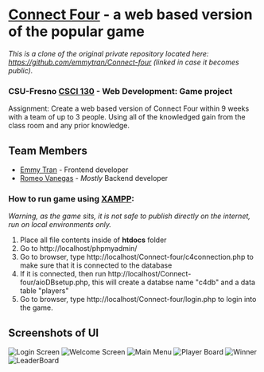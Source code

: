 # [Connect Four](https://en.wikipedia.org/wiki/Connect_Four) - a web based version of the popular game 
*This is a clone of the original private repository located here: https://github.com/emmytran/Connect-four (linked in case it becomes public).*
### CSU-Fresno [CSCI 130](https://github.com/romevang) - Web Development: Game project
Assignment: Create a web based version of Connect Four within 9 weeks with a team of up to 3 people. Using all of the knowledged gain from the class room and any prior knowledge.

## Team Members
- [Emmy Tran](https://www.linkedin.com/in/emmytran/) - Frontend developer
- [Romeo Vanegas](https://www.linkedin.com/in/romeovanegas/) - *Mostly* Backend developer

### How to run game using [XAMPP](https://www.apachefriends.org/):
*Warning, as the game sits, it is not safe to publish directly on the internet, run on local environments only.* 
1. Place all file contents inside of **htdocs** folder
2. Go to http://localhost/phpmyadmin/
4. Go to browser, type http://localhost/Connect-four/c4connection.php to make sure that it is connected to the database
5. If it is connected, then run http://localhost/Connect-four/aioDBsetup.php, this will create a databse name "c4db" and a data table "players"
6. Go to browser, type http://localhost/Connect-four/login.php to login into the game. 

## Screenshots of UI

![Login Screen](https://github.com/romevang/CF130-WebGame/blob/main/screenshots/c4login.png?raw=true)
![Welcome Screen](https://github.com/romevang/CF130-WebGame/blob/main/screenshots/WelcomeScreen.png?raw=true)
![Main Menu](https://github.com/romevang/CF130-WebGame/blob/main/screenshots/MainMenu.png?raw=true)
![Player Board](https://github.com/romevang/CF130-WebGame/blob/main/screenshots/GameProgress.png?raw=true)
![Winner](https://github.com/romevang/CF130-WebGame/blob/main/screenshots/Winner.png?raw=true)
![LeaderBoard](https://github.com/romevang/CF130-WebGame/blob/main/screenshots/LeaderBoard.png?raw=true)

